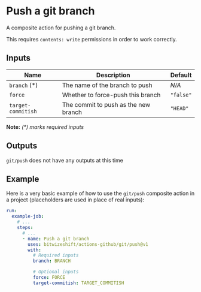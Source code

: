 # Push a git branch

<!-- These docs are generated by a tool -->

A composite action for pushing a git branch.

This requires `contents: write` permissions in order to work correctly.

## Inputs

| Name | Description | Default |
|------|-------------|---------|
| `branch` (*) | The name of the branch to push | _N/A_ |
| `force` | Whether to force-push this branch | `"false"` |
| `target-commitish` | The commit to push as the new branch | `"HEAD"` |

**Note:** _(*) marks required inputs_

## Outputs

`git/push` does not have any outputs at this time

## Example

Here is a very basic example of how to use the `git/push` composite action
in a project (placeholders are used in place of real inputs):

```yaml
run:
  example-job:
    # ... 
    steps:
      # ... 
      - name: Push a git branch
        uses: bitwizeshift/actions-github/git/push@v1
        with:
          # Required inputs
          branch: BRANCH

          # Optional inputs
          force: FORCE
          target-commitish: TARGET_COMMITISH
```
